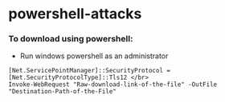 # powershell-attacks
### To download using powershell:
- Run windows powershell as an administrator
```
[Net.ServicePointManager]::SecurityProtocol = [Net.SecurityProtocolType]::Tls12 </br>
Invoke-WebRequest "Raw-download-link-of-the-file" -OutFile "Destination-Path-of-the-File"
```
